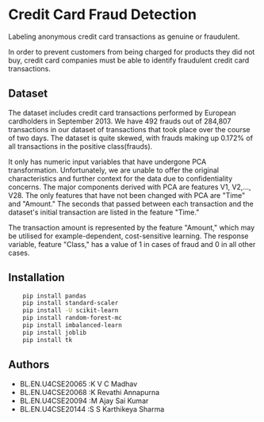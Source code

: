 
# Credit Card Fraud Detection 

Labeling anonymous credit card transactions as genuine or fraudulent.

In order to prevent customers from being charged for products they did not buy, credit card companies must be able to identify fraudulent credit card transactions.

## Dataset

The dataset includes credit card transactions performed by European cardholders in September 2013.
We have 492 frauds out of 284,807 transactions in our dataset of transactions that took place over the course of two days. The dataset is quite skewed, with frauds making up 0.172% of all transactions in the positive class(frauds).

It only has numeric input variables that have undergone PCA transformation. Unfortunately, we are unable to offer the original characteristics and further context for the data due to confidentiality concerns. The major components derived with PCA are features V1, V2,..., V28. The only features that have not been changed with PCA are "Time" and "Amount." The seconds that passed between each transaction and the dataset's initial transaction are listed in the feature "Time."

The transaction amount is represented by the feature "Amount," which may be utilised for example-dependent, cost-sensitive learning. The response variable, feature "Class," has a value of 1 in cases of fraud and 0 in all other cases.

## Installation

```bash
    pip install pandas
    pip install standard-scaler
    pip install -U scikit-learn
    pip install random-forest-mc
    pip install imbalanced-learn
    pip install joblib
    pip install tk
```
    
## Authors

- BL.EN.U4CSE20065 :K V C Madhav
- BL.EN.U4CSE20068 :K Revathi Annapurna
- BL.EN.U4CSE20094 :M Ajay Sai Kumar
- BL.EN.U4CSE20144 :S S Karthikeya Sharma 
